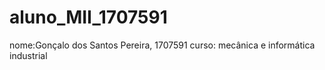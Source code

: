 # aluno_MII_1707591
nome:Gonçalo dos Santos Pereira, 1707591
curso: mecânica e informática industrial
